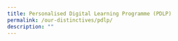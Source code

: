 ```yaml
---
title: Personalised Digital Learning Programme (PDLP)
permalink: /our-distinctives/pdlp/
description: ""
---
```


